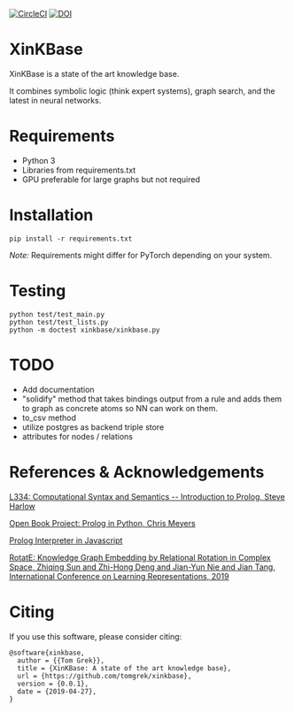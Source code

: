 [![CircleCI](https://circleci.com/gh/tomgrek/xinkbase.svg?style=svg)](https://circleci.com/gh/tomgrek/xinkbase)
[![DOI](https://zenodo.org/badge/183831265.svg)](https://zenodo.org/badge/latestdoi/183831265)

# XinKBase

XinKBase is a state of the art knowledge base.

It combines symbolic logic (think expert systems), graph search, and the latest in neural networks.

# Requirements

* Python 3
* Libraries from requirements.txt
* GPU preferable for large graphs but not required

# Installation

`pip install -r requirements.txt`

_Note:_ Requirements might differ for PyTorch depending on your system.

# Testing

```
python test/test_main.py
python test/test_lists.py
python -m doctest xinkbase/xinkbase.py
```

# TODO

* Add documentation
* "solidify" method that takes bindings output from a rule and adds them to graph as concrete atoms so NN can work on them.
* to_csv method
* utilize postgres as backend triple store
* attributes for nodes / relations

# References & Acknowledgements

[L334: Computational Syntax and Semantics -- Introduction to Prolog, Steve Harlow](http://www-users.york.ac.uk/~sjh1/courses/L334css/complete/complete2li1.html)

[Open Book Project: Prolog in Python, Chris Meyers](http://www.openbookproject.net/py4fun/prolog/intro.html)

[Prolog Interpreter in Javascript](https://curiosity-driven.org/prolog-interpreter)

[RotatE: Knowledge Graph Embedding by Relational Rotation in Complex Space, Zhiqing Sun and Zhi-Hong Deng and Jian-Yun Nie and Jian Tang, International Conference on Learning Representations, 2019](https://openreview.net/forum?id=HkgEQnRqYQ)

# Citing

If you use this software, please consider citing:

```
@software{xinkbase,
  author = {{Tom Grek}},
  title = {XinKBase: A state of the art knowledge base},
  url = {https://github.com/tomgrek/xinkbase},
  version = {0.0.1},
  date = {2019-04-27},
}

```